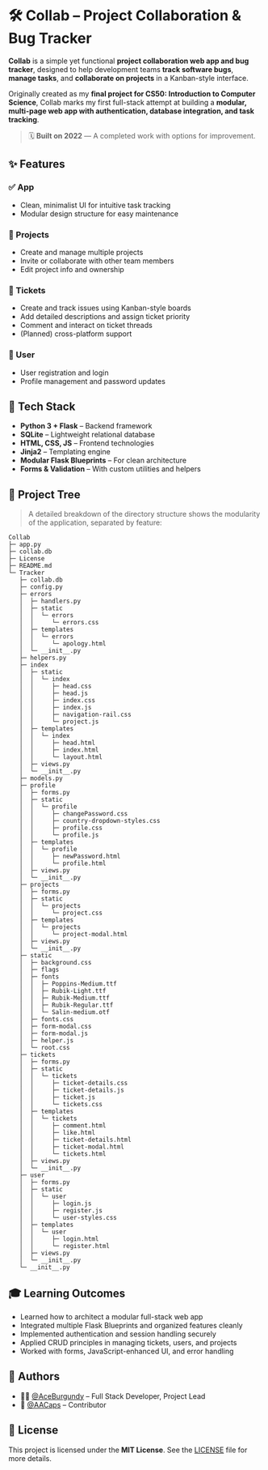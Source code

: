 # 🛠️ Collab – Project Collaboration & Bug Tracker

**Collab** is a simple yet functional **project collaboration web app and bug tracker**, designed to help development teams **track software bugs**, **manage tasks**, and **collaborate on projects** in a Kanban-style interface.

Originally created as my **final project for CS50: Introduction to Computer Science**, Collab marks my first full-stack attempt at building a **modular, multi-page web app with authentication, database integration, and task tracking**.

> 🗓️ **Built on 2022** — A completed work with options for improvement.

## ✨ Features

### ✅ App

* Clean, minimalist UI for intuitive task tracking
* Modular design structure for easy maintenance

### 📁 Projects

* Create and manage multiple projects
* Invite or collaborate with other team members
* Edit project info and ownership

### 🐛 Tickets

* Create and track issues using Kanban-style boards
* Add detailed descriptions and assign ticket priority
* Comment and interact on ticket threads
* (Planned) cross-platform support

### 👤 User

* User registration and login
* Profile management and password updates

## 🧱 Tech Stack

* **Python 3 + Flask** – Backend framework
* **SQLite** – Lightweight relational database
* **HTML, CSS, JS** – Frontend technologies
* **Jinja2** – Templating engine
* **Modular Flask Blueprints** – For clean architecture
* **Forms & Validation** – With custom utilities and helpers

## 📁 Project Tree

> A detailed breakdown of the directory structure shows the modularity of the application, separated by feature:

```
Collab                                                 
├─ app.py                                              
├─ collab.db                                           
├─ License                                             
├─ README.md                                           
└─ Tracker                                             
   ├─ collab.db                                        
   ├─ config.py                                        
   ├─ errors                                           
   │  ├─ handlers.py                                   
   │  ├─ static                                        
   │  │  └─ errors                                     
   │  │     └─ errors.css                              
   │  ├─ templates                                     
   │  │  └─ errors                                     
   │  │     └─ apology.html                            
   │  └─ __init__.py                                   
   ├─ helpers.py                                       
   ├─ index                                            
   │  ├─ static                                        
   │  │  └─ index                                      
   │  │     ├─ head.css                                
   │  │     ├─ head.js                                 
   │  │     ├─ index.css                               
   │  │     ├─ index.js                                
   │  │     ├─ navigation-rail.css                     
   │  │     └─ project.js                              
   │  ├─ templates                                     
   │  │  └─ index                                      
   │  │     ├─ head.html                               
   │  │     ├─ index.html                              
   │  │     └─ layout.html                             
   │  ├─ views.py                                      
   │  └─ __init__.py                                   
   ├─ models.py                                        
   ├─ profile                                          
   │  ├─ forms.py                                      
   │  ├─ static                                        
   │  │  └─ profile                                    
   │  │     ├─ changePassword.css                      
   │  │     ├─ country-dropdown-styles.css             
   │  │     ├─ profile.css                             
   │  │     └─ profile.js                              
   │  ├─ templates                                     
   │  │  └─ profile                                    
   │  │     ├─ newPassword.html                        
   │  │     └─ profile.html                            
   │  ├─ views.py                                      
   │  └─ __init__.py                                   
   ├─ projects                                         
   │  ├─ forms.py                                      
   │  ├─ static                                        
   │  │  └─ projects                                   
   │  │     └─ project.css                             
   │  ├─ templates                                     
   │  │  └─ projects                                   
   │  │     └─ project-modal.html                      
   │  ├─ views.py                                      
   │  └─ __init__.py                                   
   ├─ static                                           
   │  ├─ background.css                                
   │  ├─ flags                                         
   │  ├─ fonts                                         
   │  │  ├─ Poppins-Medium.ttf                         
   │  │  ├─ Rubik-Light.ttf                            
   │  │  ├─ Rubik-Medium.ttf                           
   │  │  ├─ Rubik-Regular.ttf                          
   │  │  └─ Salin-medium.otf                           
   │  ├─ fonts.css                                     
   │  ├─ form-modal.css                                
   │  ├─ form-modal.js                                 
   │  ├─ helper.js                                     
   │  └─ root.css                                      
   ├─ tickets                                          
   │  ├─ forms.py                                      
   │  ├─ static                                        
   │  │  └─ tickets                                    
   │  │     ├─ ticket-details.css                      
   │  │     ├─ ticket-details.js                       
   │  │     ├─ ticket.js                               
   │  │     └─ tickets.css                             
   │  ├─ templates                                     
   │  │  └─ tickets                                    
   │  │     ├─ comment.html                            
   │  │     ├─ like.html                               
   │  │     ├─ ticket-details.html                     
   │  │     ├─ ticket-modal.html                       
   │  │     └─ tickets.html                            
   │  ├─ views.py                                      
   │  └─ __init__.py                                   
   ├─ user                                             
   │  ├─ forms.py                                      
   │  ├─ static                                        
   │  │  └─ user                                       
   │  │     ├─ login.js                                
   │  │     ├─ register.js                             
   │  │     └─ user-styles.css                         
   │  ├─ templates                                     
   │  │  └─ user                                       
   │  │     ├─ login.html                              
   │  │     └─ register.html                           
   │  ├─ views.py                                      
   │  └─ __init__.py                                   
   └─ __init__.py                                      

```

## 🎓 Learning Outcomes

* Learned how to architect a modular full-stack web app
* Integrated multiple Flask Blueprints and organized features cleanly
* Implemented authentication and session handling securely
* Applied CRUD principles in managing tickets, users, and projects
* Worked with forms, JavaScript-enhanced UI, and error handling

## 👥 Authors

* 👨‍💻 [@AceBurgundy](https://github.com/AceBurgundy) – Full Stack Developer, Project Lead
* 👥 [@AACaps](https://github.com/AACaps) – Contributor

## 📜 License

This project is licensed under the **MIT License**.
See the [LICENSE](./License) file for more details.
